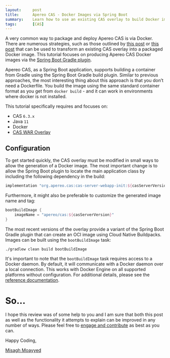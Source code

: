 ```yaml
---
layout:     post
title:      Apereo CAS - Docker Images via Spring Boot
summary:    Learn how to use an existing CAS overlay to build Docker images via Spring Boot.
tags:       [CAS]
---
```


A very common way to package and deploy Apereo CAS is via Docker. There are numerous strategies, such as those outlined by [this post](/2018/11/09/cas6-docker-jib/) or [this post](/2020/01/31/cas6-docker-deployment/) that can be used to transform an existing CAS overlay into a packaged Docker image. This tutorial focuses on producing Apereo CAS Docker images via the [Spring Boot Gradle plugin][plugin].

Apereo CAS, as a Spring Boot application, supports building a container from Gradle using the Spring Boot Gradle build plugin. Similar to previous approaches, the most interesting thing about this approach is that you don’t need a Dockerfile. You build the image using the same standard container format as you get from `docker build` - and it can work in environments where docker is not installed.

<script async src="https://pagead2.googlesyndication.com/pagead/js/adsbygoogle.js"></script>
<ins class="adsbygoogle"
     style="display:block; text-align:center;"
     data-ad-layout="in-article"
     data-ad-format="fluid"
     data-ad-client="ca-pub-8081398210264173"
     data-ad-slot="3789603713"></ins>
<script>
     (adsbygoogle = window.adsbygoogle || []).push({});
</script>

This tutorial specifically requires and focuses on:

- CAS `6.3.x`
- Java `11`
- Docker
- [CAS WAR Overlay](https://github.com/apereo/cas-overlay-template)

## Configuration

To get started quickly, the CAS overlay must be modified in small ways to allow the generation of a Docker image. The most important change is to allow the Spring Boot plugin to locate the main application class by including the following dependency in the build:

```gradle
implementation "org.apereo.cas:cas-server-webapp-init:${casServerVersion}"
```

Furthermore, it might also be preferable to customize the generated image name and tag:

```gradle
bootBuildImage {
    imageName = "apereo/cas:${casServerVersion}"
}
```

<script async src="https://pagead2.googlesyndication.com/pagead/js/adsbygoogle.js"></script>
<ins class="adsbygoogle"
     style="display:block; text-align:center;"
     data-ad-layout="in-article"
     data-ad-format="fluid"
     data-ad-client="ca-pub-8081398210264173"
     data-ad-slot="3789603713"></ins>
<script>
     (adsbygoogle = window.adsbygoogle || []).push({});
</script>

The most recent versions of the overlay provide a variant of the Spring Boot Gradle plugin that can create an OCI image using Cloud Native Buildpacks. Images can be built using the `bootBuildImage` task:

```bash
./gradlew clean build bootBuildImage 
```

It's important to note that the `bootBuildImage` task requires access to a Docker daemon. By default, it will communicate with a Docker daemon over a local connection. This works with Docker Engine on all supported platforms without configuration. For additional details, please see the [reference documentation][plugin].

# So...

I hope this review was of some help to you and I am sure that both this post as well as the functionality it attempts to explain can be improved in any number of ways. Please feel free to [engage and contribute][contribguide] as best as you can.

Happy Coding,

[Misagh Moayyed](https://fawnoos.com)

[plugin]: https://docs.spring.io/spring-boot/docs/current/gradle-plugin/reference/html/
[contribguide]: https://apereo.github.io/cas/developer/Contributor-Guidelines.html


